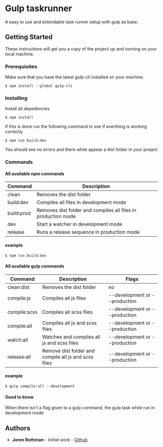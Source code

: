 # Gulp taskrunner

A easy to use and extendable task runner setup with gulp as base.

## Getting Started

These instructions will get you a copy of the project up and running on your local machine.

### Prerequisites

Make sure that you have the latest gulp-cli installed on your machine.

```console
$ npm install --global gulp-cli
```

### Installing

Install all depedencies

```console
$ npm install
```

If this is done run the following command to see if everthing is working correctly

```console
$ npm run build:dev
```

You should see no errors and there while appear a dist folder in your project

### Commands


#### All available npm commands

| Command  | Description |
| --- | --- |
| clean | Removes the dist folder |
| build:dev | Compiles all files in development mode |
| build:prod | Removes dist folder and compiles all files in production mode |
| dev | Start a watcher in development mode |
| release | Runs a release sequence in production mode |

#### example
```console
$ npm run build:dev
```

#### All available gulp commands

| Command | Description | Flags |
| --- | --- | --- |
| clean:dist | Removes the dist folder | no
| compile:js | Compiles all js files | --development or --production
| compile:scss | Compiles all scss files | --development or --production
| compile:all | Compiles all js and scss files | --development or --production
| watch:all | Watches and compiles all js and scss files | --development or --production
| release:all | Remove dist folder and compile all js and scss files | --development or --production

#### example
```console
$ gulp compile:all --development
```

#### Good to know
When there isn't a flag given to a gulp command, the gulp task while run in development mode

## Authors

* **Joren Rothman** - *Initial work* - [Github](https://github.com/jorenrothman)

